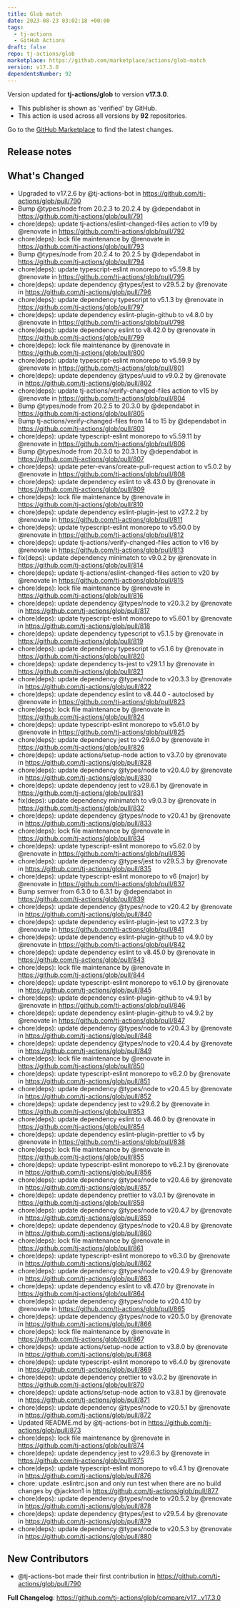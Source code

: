 ```yaml
---
title: Glob match
date: 2023-08-23 03:02:18 +00:00
tags:
  - tj-actions
  - GitHub Actions
draft: false
repo: tj-actions/glob
marketplace: https://github.com/marketplace/actions/glob-match
version: v17.3.0
dependentsNumber: 92
---
```



Version updated for **tj-actions/glob** to version **v17.3.0**.
- This publisher is shown as 'verified' by GitHub.
- This action is used across all versions by **92** repositories.

Go to the [GitHub Marketplace](https://github.com/marketplace/actions/glob-match) to find the latest changes.

## Release notes

## What's Changed
* Upgraded to v17.2.6 by @tj-actions-bot in https://github.com/tj-actions/glob/pull/790
* Bump @types/node from 20.2.3 to 20.2.4 by @dependabot in https://github.com/tj-actions/glob/pull/791
* chore(deps): update tj-actions/eslint-changed-files action to v19 by @renovate in https://github.com/tj-actions/glob/pull/792
* chore(deps): lock file maintenance by @renovate in https://github.com/tj-actions/glob/pull/793
* Bump @types/node from 20.2.4 to 20.2.5 by @dependabot in https://github.com/tj-actions/glob/pull/794
* chore(deps): update typescript-eslint monorepo to v5.59.8 by @renovate in https://github.com/tj-actions/glob/pull/795
* chore(deps): update dependency @types/jest to v29.5.2 by @renovate in https://github.com/tj-actions/glob/pull/796
* chore(deps): update dependency typescript to v5.1.3 by @renovate in https://github.com/tj-actions/glob/pull/797
* chore(deps): update dependency eslint-plugin-github to v4.8.0 by @renovate in https://github.com/tj-actions/glob/pull/798
* chore(deps): update dependency eslint to v8.42.0 by @renovate in https://github.com/tj-actions/glob/pull/799
* chore(deps): lock file maintenance by @renovate in https://github.com/tj-actions/glob/pull/800
* chore(deps): update typescript-eslint monorepo to v5.59.9 by @renovate in https://github.com/tj-actions/glob/pull/801
* chore(deps): update dependency @types/uuid to v9.0.2 by @renovate in https://github.com/tj-actions/glob/pull/802
* chore(deps): update tj-actions/verify-changed-files action to v15 by @renovate in https://github.com/tj-actions/glob/pull/804
* Bump @types/node from 20.2.5 to 20.3.0 by @dependabot in https://github.com/tj-actions/glob/pull/805
* Bump tj-actions/verify-changed-files from 14 to 15 by @dependabot in https://github.com/tj-actions/glob/pull/803
* chore(deps): update typescript-eslint monorepo to v5.59.11 by @renovate in https://github.com/tj-actions/glob/pull/806
* Bump @types/node from 20.3.0 to 20.3.1 by @dependabot in https://github.com/tj-actions/glob/pull/807
* chore(deps): update peter-evans/create-pull-request action to v5.0.2 by @renovate in https://github.com/tj-actions/glob/pull/808
* chore(deps): update dependency eslint to v8.43.0 by @renovate in https://github.com/tj-actions/glob/pull/809
* chore(deps): lock file maintenance by @renovate in https://github.com/tj-actions/glob/pull/810
* chore(deps): update dependency eslint-plugin-jest to v27.2.2 by @renovate in https://github.com/tj-actions/glob/pull/811
* chore(deps): update typescript-eslint monorepo to v5.60.0 by @renovate in https://github.com/tj-actions/glob/pull/812
* chore(deps): update tj-actions/verify-changed-files action to v16 by @renovate in https://github.com/tj-actions/glob/pull/813
* fix(deps): update dependency minimatch to v9.0.2 by @renovate in https://github.com/tj-actions/glob/pull/814
* chore(deps): update tj-actions/eslint-changed-files action to v20 by @renovate in https://github.com/tj-actions/glob/pull/815
* chore(deps): lock file maintenance by @renovate in https://github.com/tj-actions/glob/pull/816
* chore(deps): update dependency @types/node to v20.3.2 by @renovate in https://github.com/tj-actions/glob/pull/817
* chore(deps): update typescript-eslint monorepo to v5.60.1 by @renovate in https://github.com/tj-actions/glob/pull/818
* chore(deps): update dependency typescript to v5.1.5 by @renovate in https://github.com/tj-actions/glob/pull/819
* chore(deps): update dependency typescript to v5.1.6 by @renovate in https://github.com/tj-actions/glob/pull/820
* chore(deps): update dependency ts-jest to v29.1.1 by @renovate in https://github.com/tj-actions/glob/pull/821
* chore(deps): update dependency @types/node to v20.3.3 by @renovate in https://github.com/tj-actions/glob/pull/822
* chore(deps): update dependency eslint to v8.44.0 - autoclosed by @renovate in https://github.com/tj-actions/glob/pull/823
* chore(deps): lock file maintenance by @renovate in https://github.com/tj-actions/glob/pull/824
* chore(deps): update typescript-eslint monorepo to v5.61.0 by @renovate in https://github.com/tj-actions/glob/pull/825
* chore(deps): update dependency jest to v29.6.0 by @renovate in https://github.com/tj-actions/glob/pull/826
* chore(deps): update actions/setup-node action to v3.7.0 by @renovate in https://github.com/tj-actions/glob/pull/828
* chore(deps): update dependency @types/node to v20.4.0 by @renovate in https://github.com/tj-actions/glob/pull/830
* chore(deps): update dependency jest to v29.6.1 by @renovate in https://github.com/tj-actions/glob/pull/831
* fix(deps): update dependency minimatch to v9.0.3 by @renovate in https://github.com/tj-actions/glob/pull/832
* chore(deps): update dependency @types/node to v20.4.1 by @renovate in https://github.com/tj-actions/glob/pull/833
* chore(deps): lock file maintenance by @renovate in https://github.com/tj-actions/glob/pull/834
* chore(deps): update typescript-eslint monorepo to v5.62.0 by @renovate in https://github.com/tj-actions/glob/pull/836
* chore(deps): update dependency @types/jest to v29.5.3 by @renovate in https://github.com/tj-actions/glob/pull/835
* chore(deps): update typescript-eslint monorepo to v6 (major) by @renovate in https://github.com/tj-actions/glob/pull/837
* Bump semver from 6.3.0 to 6.3.1 by @dependabot in https://github.com/tj-actions/glob/pull/839
* chore(deps): update dependency @types/node to v20.4.2 by @renovate in https://github.com/tj-actions/glob/pull/840
* chore(deps): update dependency eslint-plugin-jest to v27.2.3 by @renovate in https://github.com/tj-actions/glob/pull/841
* chore(deps): update dependency eslint-plugin-github to v4.9.0 by @renovate in https://github.com/tj-actions/glob/pull/842
* chore(deps): update dependency eslint to v8.45.0 by @renovate in https://github.com/tj-actions/glob/pull/843
* chore(deps): lock file maintenance by @renovate in https://github.com/tj-actions/glob/pull/844
* chore(deps): update typescript-eslint monorepo to v6.1.0 by @renovate in https://github.com/tj-actions/glob/pull/845
* chore(deps): update dependency eslint-plugin-github to v4.9.1 by @renovate in https://github.com/tj-actions/glob/pull/846
* chore(deps): update dependency eslint-plugin-github to v4.9.2 by @renovate in https://github.com/tj-actions/glob/pull/847
* chore(deps): update dependency @types/node to v20.4.3 by @renovate in https://github.com/tj-actions/glob/pull/848
* chore(deps): update dependency @types/node to v20.4.4 by @renovate in https://github.com/tj-actions/glob/pull/849
* chore(deps): lock file maintenance by @renovate in https://github.com/tj-actions/glob/pull/850
* chore(deps): update typescript-eslint monorepo to v6.2.0 by @renovate in https://github.com/tj-actions/glob/pull/851
* chore(deps): update dependency @types/node to v20.4.5 by @renovate in https://github.com/tj-actions/glob/pull/852
* chore(deps): update dependency jest to v29.6.2 by @renovate in https://github.com/tj-actions/glob/pull/853
* chore(deps): update dependency eslint to v8.46.0 by @renovate in https://github.com/tj-actions/glob/pull/854
* chore(deps): update dependency eslint-plugin-prettier to v5 by @renovate in https://github.com/tj-actions/glob/pull/838
* chore(deps): lock file maintenance by @renovate in https://github.com/tj-actions/glob/pull/855
* chore(deps): update typescript-eslint monorepo to v6.2.1 by @renovate in https://github.com/tj-actions/glob/pull/856
* chore(deps): update dependency @types/node to v20.4.6 by @renovate in https://github.com/tj-actions/glob/pull/857
* chore(deps): update dependency prettier to v3.0.1 by @renovate in https://github.com/tj-actions/glob/pull/858
* chore(deps): update dependency @types/node to v20.4.7 by @renovate in https://github.com/tj-actions/glob/pull/859
* chore(deps): update dependency @types/node to v20.4.8 by @renovate in https://github.com/tj-actions/glob/pull/860
* chore(deps): lock file maintenance by @renovate in https://github.com/tj-actions/glob/pull/861
* chore(deps): update typescript-eslint monorepo to v6.3.0 by @renovate in https://github.com/tj-actions/glob/pull/862
* chore(deps): update dependency @types/node to v20.4.9 by @renovate in https://github.com/tj-actions/glob/pull/863
* chore(deps): update dependency eslint to v8.47.0 by @renovate in https://github.com/tj-actions/glob/pull/864
* chore(deps): update dependency @types/node to v20.4.10 by @renovate in https://github.com/tj-actions/glob/pull/865
* chore(deps): update dependency @types/node to v20.5.0 by @renovate in https://github.com/tj-actions/glob/pull/866
* chore(deps): lock file maintenance by @renovate in https://github.com/tj-actions/glob/pull/867
* chore(deps): update actions/setup-node action to v3.8.0 by @renovate in https://github.com/tj-actions/glob/pull/868
* chore(deps): update typescript-eslint monorepo to v6.4.0 by @renovate in https://github.com/tj-actions/glob/pull/869
* chore(deps): update dependency prettier to v3.0.2 by @renovate in https://github.com/tj-actions/glob/pull/870
* chore(deps): update actions/setup-node action to v3.8.1 by @renovate in https://github.com/tj-actions/glob/pull/871
* chore(deps): update dependency @types/node to v20.5.1 by @renovate in https://github.com/tj-actions/glob/pull/872
* Updated README.md by @tj-actions-bot in https://github.com/tj-actions/glob/pull/873
* chore(deps): lock file maintenance by @renovate in https://github.com/tj-actions/glob/pull/874
* chore(deps): update dependency jest to v29.6.3 by @renovate in https://github.com/tj-actions/glob/pull/875
* chore(deps): update typescript-eslint monorepo to v6.4.1 by @renovate in https://github.com/tj-actions/glob/pull/876
* chore: update .eslintrc.json and only run test when there are no build changes by @jackton1 in https://github.com/tj-actions/glob/pull/877
* chore(deps): update dependency @types/node to v20.5.2 by @renovate in https://github.com/tj-actions/glob/pull/878
* chore(deps): update dependency @types/jest to v29.5.4 by @renovate in https://github.com/tj-actions/glob/pull/879
* chore(deps): update dependency @types/node to v20.5.3 by @renovate in https://github.com/tj-actions/glob/pull/880

## New Contributors
* @tj-actions-bot made their first contribution in https://github.com/tj-actions/glob/pull/790

**Full Changelog**: https://github.com/tj-actions/glob/compare/v17...v17.3.0
